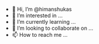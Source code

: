 - 👋 Hi, I’m @himanshukas
- 👀 I’m interested in ...
- 🌱 I’m currently learning ...
- 💞️ I’m looking to collaborate on ...
- 📫 How to reach me ...

<!---
himanshukas/himanshukas is a ✨ special ✨ repository because its `README.md` (this file) appears on your GitHub profile.
You can click the Preview link to take a look at your changes.
--->
